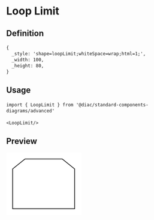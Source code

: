 # Loop Limit

## Definition

```
{
  _style: 'shape=loopLimit;whiteSpace=wrap;html=1;',
  _width: 100,
  _height: 80,
}
```

## Usage

```
import { LoopLimit } from '@diac/standard-components-diagrams/advanced'

<LoopLimit/>
```

## Preview

<img src="./loop-limit.png" width="200"/>
